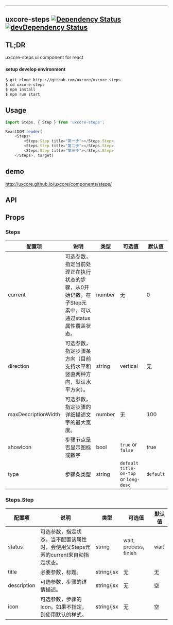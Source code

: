 ---

## uxcore-steps [![Dependency Status](http://img.shields.io/david/uxcore/uxcore-steps.svg?style=flat-square)](https://david-dm.org/uxcore/uxcore-steps) [![devDependency Status](http://img.shields.io/david/dev/uxcore/uxcore-steps.svg?style=flat-square)](https://david-dm.org/uxcore/uxcore-steps#info=devDependencies)

## TL;DR

uxcore-steps ui component for react

#### setup develop environment

```sh
$ git clone https://github.com/uxcore/uxcore-steps
$ cd uxcore-steps
$ npm install
$ npm run start
```

## Usage
```js
import Steps, { Step } from 'uxcore-steps';

ReactDOM.render(
	<Steps>
		<Steps.Step title="第一步"></Steps.Step>
		<Steps.Step title="第二步"></Steps.Step>
		<Steps.Step title="第三步"></Steps.Step>
	</Steps>, target)
```

## demo
http://uxcore.github.io/uxcore/components/steps/

## API

## Props

### Steps
| 配置项 | 说明 | 类型 | 可选值 | 默认值 |
|---|---|---|---|---|
|current | 可选参数，指定当前处理正在执行状态的步骤，从0开始记数。在子Step元素中，可以通过status属性覆盖状态。 | number | 无 | 0|
|direction | 可选参数，指定步骤条方向（目前支持水平和竖直两种方向，默认水平方向）。 | string | vertical | 无 |
|maxDescriptionWidth | 可选参数，指定步骤的详细描述文字的最大宽度。 | number | 无 | 100 |
|showIcon | 步骤节点是否显示图标或数字 | bool | `true` or `false` | true |
|type | 步骤条类型 | string | `default` `title-on-top` or `long-desc` | `default` |

### Steps.Step
| 配置项 | 说明 | 类型 | 可选值 | 默认值 |
|---|---|---|---|---|
|status | 可选参数，指定状态。当不配置该属性时，会使用父Steps元素的current来自动指定状态。 | string | wait, process, finish | wait |
|title | 必要参数，标题。 | string/jsx | 无 | 无 |
|description | 可选参数，步骤的详情描述。 | string/jsx | 无 | 空 |
|icon | 可选参数，步骤的Icon。如果不指定，则使用默认的样式。 | string/jsx | 无 | 空 |
